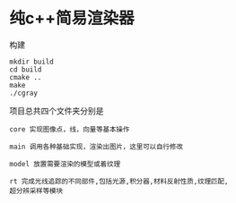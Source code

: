 # 纯c++简易渲染器

构建
```
mkdir build
cd build
cmake ..
make
./cgray
```
项目总共四个文件夹分别是
```
core 实现图像点，线，向量等基本操作
```
```
main 调用各种基础实现，渲染出图片，这里可以自行修改
```
```
model 放置需要渲染的模型或着纹理
```
```
rt 完成光线追踪的不同部件,包括光源,积分器,材料反射性质,纹理匹配,
超分辨采样等模块
```
